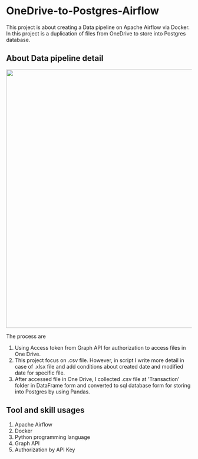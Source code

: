 # OneDrive-to-Postgres-Airflow
This project is about creating a Data pipeline on Apache Airflow via Docker. In this project is a duplication of files from OneDrive to store into Postgres database.

## About Data pipeline detail

<img src="https://user-images.githubusercontent.com/90255313/228546392-d98c9bb5-088c-4ba2-8e8f-ed3c58a8fbbd.png" width="700">

The process are
1. Using Access token from Graph API for authorization to access files in One Drive.
2. This project focus on .csv file. However, in script I write more detail in case of .xlsx file and add conditions about created date and modified date for specific file.
3. After accessed file in One Drive, I collected .csv file at 'Transaction' folder in DataFrame form and converted to sql database form for storing into Postgres by using Pandas.

## Tool and skill usages
1. Apache Airflow
2. Docker
3. Python programming language
4. Graph API
5. Authorization by API Key
